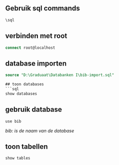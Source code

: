 ## Gebruik sql commands
```sql
\sql
```

## verbinden met root
```sql 
connect root@localhost
```

## database importen
```sql
source "D:\Graduaat\Databanken I\bib-import.sql"

## toon databases
```sql
show databases
```

## gebruik database 
```
use bib
```
*bib: is de naam van de database*

## toon tabellen
```
show tables
```

